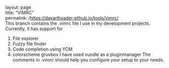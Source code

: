layout: page  
title: "VIMRC"  
permalink: /https://dayarthvader.github.io/tools/vimrc/  
This branch contains the .vimrc file I use in my development projects.  
Currently, it has support for
 1. File explorer
 2. Fuzzy file finder
 3. Code completion using YCM
 4. colorscheme gruvbox
 I have used vundle as a pluginmanager
 The comments in .vimrc should help you configure your setup to your needs.


